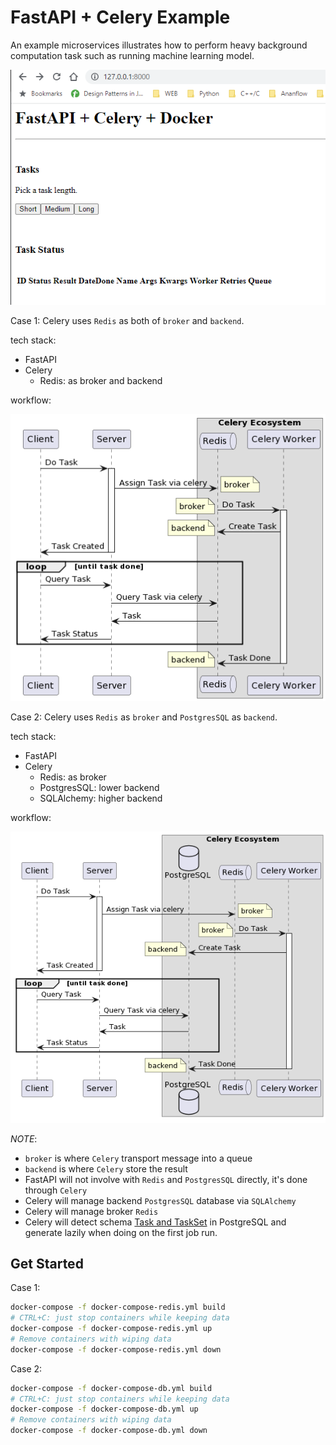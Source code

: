 # FastAPI + Celery Example

An example microservices illustrates how to perform heavy background computation task such as running machine learning model.

![](./2023-06-16-16-20-19.png)

Case 1: Celery uses `Redis` as both of `broker` and `backend`.

tech stack:

- FastAPI
- Celery
  - Redis: as broker and backend

workflow:

![workflow1](./out/workflow1.png)

Case 2:
Celery uses  `Redis` as `broker` and `PostgresSQL` as `backend`.

tech stack:

- FastAPI
- Celery
  - Redis: as broker
  - PostgresSQL: lower backend
  - SQLAlchemy: higher backend

workflow:

![workflow2](./out/workflow2.png)

_NOTE_:

- `broker` is where `Celery` transport message into a queue
- `backend` is where `Celery` store the result
- FastAPI will not involve with `Redis` and `PostgresSQL` directly, it's done through `Celery`
- Celery will manage backend `PostgresSQL` database via `SQLAlchemy`
- Celery will manage broker `Redis`
- Celery will detect schema [Task and TaskSet](https://docs.celeryq.dev/en/latest/internals/reference/celery.backends.database.models.html#celery.backends.database.models) in PostgreSQL and generate lazily when doing on the first job run.

## Get Started

Case 1:

```sh
docker-compose -f docker-compose-redis.yml build
# CTRL+C: just stop containers while keeping data
docker-compose -f docker-compose-redis.yml up
# Remove containers with wiping data
docker-compose -f docker-compose-redis.yml down 
```

Case 2:

```sh
docker-compose -f docker-compose-db.yml build
# CTRL+C: just stop containers while keeping data
docker-compose -f docker-compose-db.yml up
# Remove containers with wiping data
docker-compose -f docker-compose-db.yml down 
```
